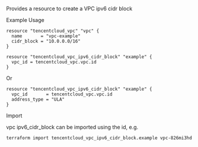 Provides a resource to create a VPC ipv6 cidr block

Example Usage

```hcl
resource "tencentcloud_vpc" "vpc" {
  name       = "vpc-example"
  cidr_block = "10.0.0.0/16"
}

resource "tencentcloud_vpc_ipv6_cidr_block" "example" {
  vpc_id = tencentcloud_vpc.vpc.id
}
```

Or

```hcl
resource "tencentcloud_vpc_ipv6_cidr_block" "example" {
  vpc_id       = tencentcloud_vpc.vpc.id
  address_type = "ULA"
}
```

Import

vpc ipv6_cidr_block can be imported using the id, e.g.

```
terraform import tencentcloud_vpc_ipv6_cidr_block.example vpc-826mi3hd
```
